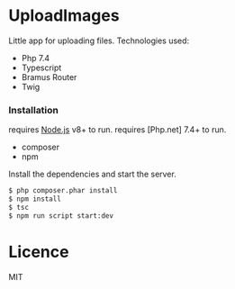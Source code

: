 # UploadImages

Little app for uploading files.
Technologies used:
  - Php 7.4
  - Typescript
  - Bramus Router
  - Twig
 
### Installation

requires [Node.js](https://nodejs.org/) v8+ to run.
requires [Php.net] 7.4+ to run.

- composer
- npm

Install the dependencies and start the server.

```sh
$ php composer.phar install
$ npm install
$ tsc
$ npm run script start:dev
```

# Licence

MIT